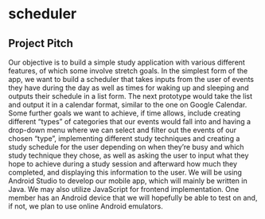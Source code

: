 # scheduler

## Project Pitch

Our objective is to build a simple study application with various different features, of which some involve stretch goals. In the simplest form of the app, we want to build a scheduler that takes inputs from the user of events they have during the day as well as times for waking up and sleeping and outputs their schedule in a list form. The next prototype would take the list and output it in a calendar format, similar to the one on Google Calendar. Some further goals we want to achieve, if time allows, include creating different “types” of categories that our events would fall into and having a drop-down menu where we can select and filter out the events of our chosen “type”, implementing different study techniques and creating a study schedule for the user depending on when they’re busy and which study technique they chose, as well as asking the user to input what they hope to achieve during a study session and afterward how much they completed, and displaying this information to the user. We will be using Android Studio to develop our mobile app, which will mainly be written in Java. We may also utilize JavaScript for frontend implementation. One member has an Android device that we will hopefully be able to test on and, if not, we plan to use online Android emulators.
